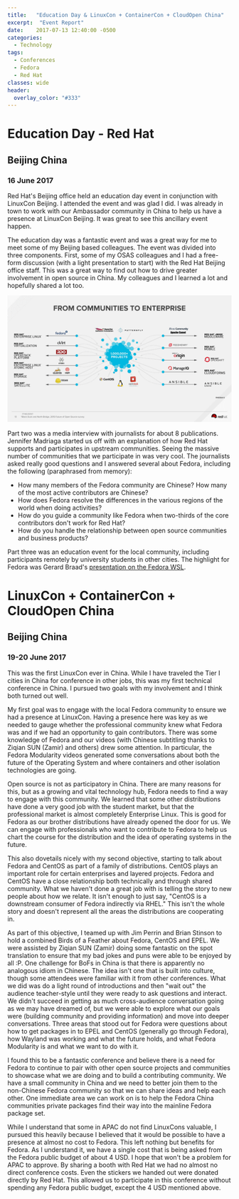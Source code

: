 ```yaml
---
title:   "Education Day & LinuxCon + ContainerCon + CloudOpen China"
excerpt:  "Event Report"
date:    2017-07-13 12:40:00 -0500
categories:
  - Technology
tags:
  - Conferences
  - Fedora
  - Red Hat
classes: wide
header:
  overlay_color: "#333"
---
```


# Education Day - Red Hat

## Beijing China

### 16 June 2017

Red Hat's Beijing office held an education day event in conjunction with LinuxCon Beijing.  I attended the event and was glad I did.  I was already in town to work with our Ambassador community in China to help us have a presence at LinuxCon Beijing.  It was great to see this ancillary event happen.

The education day was a fantastic event and was a great way for me to meet some of my Beijing based colleagues.  The event was divided into three components.  First, some of my OSAS colleagues and I had a free-form discussion (with a light presentation to start) with the Red Hat Beijing office staff.  This was a great way to find out how to drive greater involvement in open source in China.  My colleagues and I learned a lot and hopefully shared a lot too.

![It's full of Open source](/img/2017/community-slide.png)

Part two was a media interview with journalists for about 8 publications.  Jennifer Madriaga started us off with an explanation of how Red Hat supports and participates in upstream communities.  Seeing the massive number of communities that we participate in was very cool.  The journalists asked really good questions and I answered several about Fedora, including the following (paraphrased from memory):

- How many members of the Fedora community are Chinese?  How many of the most active contributors are Chinese?
- How does Fedora resolve the differences in the various regions of the world when doing activities?
- How do you guide a community like Fedora when two-thirds of the core contributors don't work for Red Hat?
- How do you handle the relationship between open source communities and business products?

Part three was an education event for the local community, including participants remotely by university students in other cities.  The highlight for Fedora was Gerard Braad's [presentation on the Fedora WSL](https://github.com/gbraad/fedora-wsl).

# LinuxCon + ContainerCon + CloudOpen China

## Beijing China

### 19-20 June 2017

This was the first LinuxCon ever in China.  While I have traveled the Tier I cities in China for conference in other jobs, this was my first technical conference in China.  I pursued two goals with my involvement and I think both turned out well.

My first goal was to engage with the local Fedora community to ensure we had a presence at LinuxCon.  Having a presence here was key as we needed to gauge whether the professional community knew what Fedora was and if we had an opportunity to gain contributors.  There was some knowledge of Fedora and our videos (with Chinese subtitling thanks to Ziqian SUN (Zamir) and others) drew some attention.  In particular, the Fedora Modularity videos generated some conversations about both the future of the Operating System and where containers and other isolation technologies are going.

Open source is not as participatory in China.  There are many reasons for this, but as a growing and vital technology hub, Fedora needs to find a way to engage with this community.  We learned that some other distributions have done a very good job with the student market, but that the professional market is almost completely Enterprise Linux.  This is good for Fedora as our brother distributions have already opened the door for us.  We can engage with professionals who want to contribute to Fedora to help us chart the course for the distribution and the idea of operating systems in the future.

This also dovetails nicely with my second objective, starting to talk about Fedora and CentOS as part of a family of distributions.  CentOS plays an important role for certain enterprises and layered projects.  Fedora and CentOS have a close relationship both technically and through shared community.  What we haven't done a great job with is telling the story to new people about how we relate.  It isn't enough to just say, "CentOS is a downstream consumer of Fedora indirectly via RHEL."  This isn't the whole story and doesn't represent all the areas the distributions are cooperating in.

As part of this objective, I teamed up with Jim Perrin and Brian Stinson to hold a combined Birds of a Feather about Fedora, CentOS and EPEL.  We were assisted by Ziqian SUN (Zamir) doing some fantastic on the spot translation to ensure that my bad jokes and puns were able to be enjoyed by all :P.  One challenge for BoFs in China is that there is apparently no analogous idiom in Chinese.  The idea isn't one that is built into culture, though some attendees were familiar with it from other conferences.  What we did was do a light round of introductions and then "wait out" the audience teacher-style until they were ready to ask questions and interact.  We didn't succeed in getting as much cross-audience conversation going as we may have dreamed of, but we were able to explore what our goals were (building community and providing information) and move into deeper conversations.  Three areas that stood out for Fedora were questions about how to get packages in to EPEL and CentOS (generally go through Fedora), how Wayland was working and what the future holds, and what Fedora Modularity is and what we want to do with it.

I found this to be a fantastic conference and believe there is a need for Fedora to continue to pair with other open source projects and communities to showcase what we are doing and to build a contributing community.  We have a small community in China and we need to better join them to the non-Chinese Fedora community so that we can share ideas and help each other.  One immediate area we can work on is to help the Fedora China communities private packages find their way into the mainline Fedora package set.

While I understand that some in APAC do not find LinuxCons valuable, I pursued this heavily because I believed that it would be possible to have a presence at almost no cost to Fedora.  This left nothing but benefits for Fedora.  As I understand it, we have a single cost that is being asked from the Fedora public budget of about 4 USD.  I hope that won't be a problem for APAC to approve.  By sharing a booth with Red Hat we had no almost no direct conference costs.  Even the stickers we handed out were donated directly by Red Hat.  This allowed us to participate in this conference without spending any Fedora public budget, except the 4 USD mentioned above.
